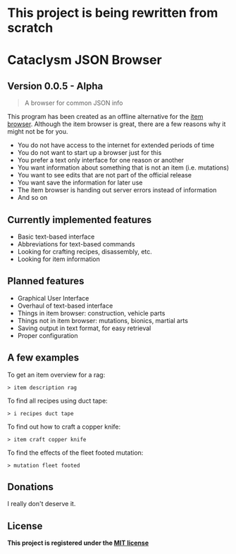 # This project is being rewritten from scratch

# Cataclysm JSON Browser
## Version 0.0.5 - Alpha
> A browser for common JSON info

This program has been created as an offline alternative for the [item browser](https://cdda-trunk.chezzo.com). Although the item browser is great, there are a few reasons why it might not be for you.

- You do not have access to the internet for extended periods of time
- You do not want to start up a browser just for this
- You prefer a text only interface for one reason or another
- You want information about something that is not an item (i.e. mutations)
- You want to see edits that are not part of the official release
- You want save the information for later use
- The item browser is handing out server errors instead of information
- And so on


## Currently implemented features
- Basic text-based interface
- Abbreviations for text-based commands
- Looking for crafting recipes, disassembly, etc.
- Looking for item information


## Planned features
- Graphical User Interface
- Overhaul of text-based interface
- Things in item browser: construction, vehicle parts
- Things not in item browser: mutations, bionics, martial arts
- Saving output in text format, for easy retrieval
- Proper configuration


## A few examples

To get an item overview for a rag:

`> item description rag`

To find all recipes using duct tape:

`> i recipes duct tape`

To find out how to craft a copper knife:

`> item craft copper knife`

To find the effects of the fleet footed mutation:

`> mutation fleet footed`


## Donations

I really don't deserve it.


## License

**This project is registered under the [MIT license](http://opensource.org/licenses/mit-license.php)**
